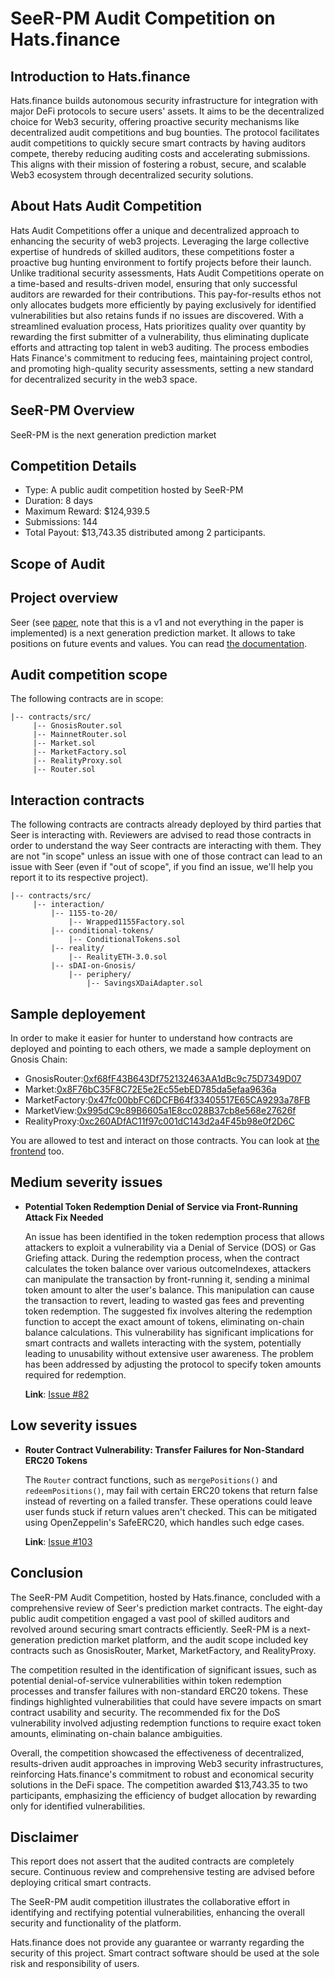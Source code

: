 # **SeeR-PM Audit Competition on Hats.finance** 


## Introduction to Hats.finance


Hats.finance builds autonomous security infrastructure for integration with major DeFi protocols to secure users' assets. 
It aims to be the decentralized choice for Web3 security, offering proactive security mechanisms like decentralized audit competitions and bug bounties. 
The protocol facilitates audit competitions to quickly secure smart contracts by having auditors compete, thereby reducing auditing costs and accelerating submissions. 
This aligns with their mission of fostering a robust, secure, and scalable Web3 ecosystem through decentralized security solutions​.

## About Hats Audit Competition


Hats Audit Competitions offer a unique and decentralized approach to enhancing the security of web3 projects. Leveraging the large collective expertise of hundreds of skilled auditors, these competitions foster a proactive bug hunting environment to fortify projects before their launch. Unlike traditional security assessments, Hats Audit Competitions operate on a time-based and results-driven model, ensuring that only successful auditors are rewarded for their contributions. This pay-for-results ethos not only allocates budgets more efficiently by paying exclusively for identified vulnerabilities but also retains funds if no issues are discovered. With a streamlined evaluation process, Hats prioritizes quality over quantity by rewarding the first submitter of a vulnerability, thus eliminating duplicate efforts and attracting top talent in web3 auditing. The process embodies Hats Finance's commitment to reducing fees, maintaining project control, and promoting high-quality security assessments, setting a new standard for decentralized security in the web3 space​​.

## SeeR-PM Overview

SeeR-PM is the next generation prediction market

## Competition Details


- Type: A public audit competition hosted by SeeR-PM
- Duration: 8 days
- Maximum Reward: $124,939.5
- Submissions: 144
- Total Payout: $13,743.35 distributed among 2 participants.

## Scope of Audit

## Project overview

Seer (see [paper](https://docs.google.com/document/d/10FhiWEEZt5P_fZUMJy9_yyLXGs9wMKInQEbsD2nALcc/edit#heading=h.iq5ucxossufh), note that this is a v1 and not everything in the paper is implemented) is a next generation prediction market.
It allows to take positions on future events and values.
You can read [the documentation](https://seer-3.gitbook.io/seer-documentation).

## Audit competition scope

The following contracts are in scope:
```
|-- contracts/src/
     |-- GnosisRouter.sol
     |-- MainnetRouter.sol
     |-- Market.sol
     |-- MarketFactory.sol
     |-- RealityProxy.sol
     |-- Router.sol
```

## Interaction contracts

The following contracts are contracts already deployed by third parties that Seer is interacting with. Reviewers are advised to read those contracts in order to understand the way Seer contracts are interacting with them.
They are not "in scope" unless an issue with one of those contract can lead to an issue with Seer (even if "out of scope", if you find an issue, we'll help you report it to its respective project).

```
|-- contracts/src/
     |-- interaction/
         |-- 1155-to-20/
             |-- Wrapped1155Factory.sol
         |-- conditional-tokens/
             |-- ConditionalTokens.sol
         |-- reality/
             |-- RealityETH-3.0.sol
         |-- sDAI-on-Gnosis/
             |-- periphery/
                 |-- SavingsXDaiAdapter.sol
```

## Sample deployement

In order to make it easier for hunter to understand how contracts are deployed and pointing to each others, we made a sample deployment on Gnosis Chain:

*  GnosisRouter:[0xf68fF43B643Df752132463AA1dBc9c75D7349D07](https://gnosisscan.io/address/0xf68fF43B643Df752132463AA1dBc9c75D7349D07#code)
* Market:[0x8F76bC35F8C72E5e2Ec55ebED785da5efaa9636a](https://gnosisscan.io/address/0x8F76bC35F8C72E5e2Ec55ebED785da5efaa9636a)
* MarketFactory:[0x47fc00bbFC6DCFB64f33405517E65CA9293a78FB](https://gnosisscan.io/address/0x47fc00bbFC6DCFB64f33405517E65CA9293a78FB)
* MarketView:[0x995dC9c89B6605a1E8cc028B37cb8e568e27626f](https://gnosisscan.io/address/0x995dC9c89B6605a1E8cc028B37cb8e568e27626f)
* RealityProxy:[0xc260ADfAC11f97c001dC143d2a4F45b98e0f2D6C](https://gnosisscan.io/address/0xc260ADfAC11f97c001dC143d2a4F45b98e0f2D6C)
 
You are allowed to test and interact on those contracts.
You can look at [the frontend](https://seer-pm.netlify.app/) too.

## Medium severity issues


- **Potential Token Redemption Denial of Service via Front-Running Attack Fix Needed**

  An issue has been identified in the token redemption process that allows attackers to exploit a vulnerability via a Denial of Service (DOS) or Gas Griefing attack. During the redemption process, when the contract calculates the token balance over various outcomeIndexes, attackers can manipulate the transaction by front-running it, sending a minimal token amount to alter the user's balance. This manipulation can cause the transaction to revert, leading to wasted gas fees and preventing token redemption. The suggested fix involves altering the redemption function to accept the exact amount of tokens, eliminating on-chain balance calculations. This vulnerability has significant implications for smart contracts and wallets interacting with the system, potentially leading to unusability without extensive user awareness. The problem has been addressed by adjusting the protocol to specify token amounts required for redemption.


  **Link**: [Issue #82](https://github.com/hats-finance/SeeR-PM-0x899bc13919880db76edf4ccd72bdfa5dfa666fb7/issues/82)

## Low severity issues


- **Router Contract Vulnerability: Transfer Failures for Non-Standard ERC20 Tokens**

  The `Router` contract functions, such as `mergePositions()` and `redeemPositions()`, may fail with certain ERC20 tokens that return false instead of reverting on a failed transfer. These operations could leave user funds stuck if return values aren't checked. This can be mitigated using OpenZeppelin's SafeERC20, which handles such edge cases.


  **Link**: [Issue #103](https://github.com/hats-finance/SeeR-PM-0x899bc13919880db76edf4ccd72bdfa5dfa666fb7/issues/103)



## Conclusion

The SeeR-PM Audit Competition, hosted by Hats.finance, concluded with a comprehensive review of Seer's prediction market contracts. The eight-day public audit competition engaged a vast pool of skilled auditors and revolved around securing smart contracts efficiently. SeeR-PM is a next-generation prediction market platform, and the audit scope included key contracts such as GnosisRouter, Market, MarketFactory, and RealityProxy.

The competition resulted in the identification of significant issues, such as potential denial-of-service vulnerabilities within token redemption processes and transfer failures with non-standard ERC20 tokens. These findings highlighted vulnerabilities that could have severe impacts on smart contract usability and security. The recommended fix for the DoS vulnerability involved adjusting redemption functions to require exact token amounts, eliminating on-chain balance ambiguities.

Overall, the competition showcased the effectiveness of decentralized, results-driven audit approaches in improving Web3 security infrastructures, reinforcing Hats.finance's commitment to robust and economical security solutions in the DeFi space. The competition awarded $13,743.35 to two participants, emphasizing the efficiency of budget allocation by rewarding only for identified vulnerabilities.

## Disclaimer


This report does not assert that the audited contracts are completely secure. Continuous review and comprehensive testing are advised before deploying critical smart contracts.


The SeeR-PM audit competition illustrates the collaborative effort in identifying and rectifying potential vulnerabilities, enhancing the overall security and functionality of the platform.


Hats.finance does not provide any guarantee or warranty regarding the security of this project. Smart contract software should be used at the sole risk and responsibility of users.

